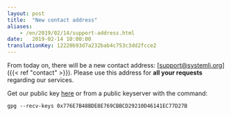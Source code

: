 ```yaml
---
layout: post
title:  "New contact address"
aliases:
    - /en/2019/02/14/support-address.html
date:   2019-02-14 10:00:00
translationKey: 12220b93d7a232bab4c753c3dd2fcce2
---
```

From today on, there will be a new contact address: [support@systemli.org]({{< ref "contact" >}}). Please use this 
address for **all your requests** regarding our services. 

Get our public key 
[here](https://keys.openpgp.org/vks/v1/by-fingerprint/776E7B48BDE8E769CBBCD29210D46141EC77D27B) or from a public 
keyserver with the command: 

```
gpg --recv-keys 0x776E7B48BDE8E769CBBCD29210D46141EC77D27B
```
